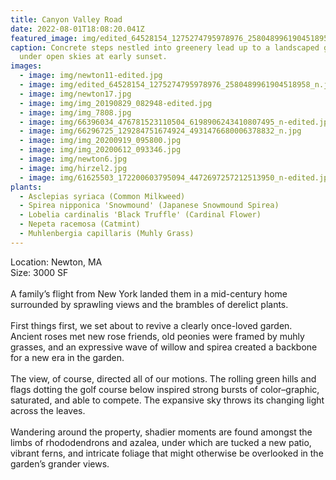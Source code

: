 ```yaml
---
title: Canyon Valley Road
date: 2022-08-01T18:08:20.041Z
featured_image: img/edited_64528154_1275274795978976_2580489961904518958_n.jpg
caption: Concrete steps nestled into greenery lead up to a landscaped garden
  under open skies at early sunset.
images:
  - image: img/newton11-edited.jpg
  - image: img/edited_64528154_1275274795978976_2580489961904518958_n.jpg
  - image: img/newton17.jpg
  - image: img/img_20190829_082948-edited.jpg
  - image: img/img_7808.jpg
  - image: img/66396034_476781523110504_6198906243410807495_n-edited.jpg
  - image: img/66296725_129284751674924_4931476680006378832_n.jpg
  - image: img/img_20200919_095800.jpg
  - image: img/img_20200612_093346.jpg
  - image: img/newton6.jpg
  - image: img/hirzel2.jpg
  - image: img/61625503_172200603795094_4472697257212513950_n-edited.jpg
plants:
  - Asclepias syriaca (Common Milkweed)
  - Spirea nipponica 'Snowmound' (Japanese Snowmound Spirea)
  - Lobelia cardinalis 'Black Truffle' (Cardinal Flower)
  - Nepeta racemosa (Catmint)
  - Muhlenbergia capillaris (Muhly Grass)
---
```

Location: Newton, MA\
S﻿ize: 3000 SF\
\
A family’s flight from New York landed them in a mid-century home surrounded by sprawling views and the brambles of derelict plants. \
\
First things first, we set about to revive a clearly once-loved garden. Ancient roses met new rose friends, old peonies were framed by muhly grasses, and an expressive wave of willow and spirea created a backbone for a new era in the garden. \
\
The view, of course, directed all of our motions. The rolling green hills and flags dotting the golf course below inspired strong bursts of color–graphic, saturated, and able to compete. The expansive sky throws its changing light across the leaves. \
\
Wandering around the property, shadier moments are found amongst the limbs of rhododendrons and azalea, under which are tucked a new patio, vibrant ferns, and intricate foliage that might otherwise be overlooked in the garden’s grander views.
